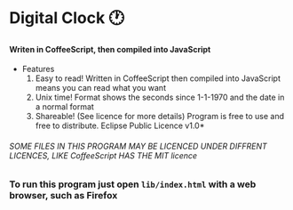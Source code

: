 # Digital Clock :clock1:
#### Writen in CoffeeScript, then compiled into JavaScript

* Features
  1. Easy to read! Written in CoffeeScript then compiled into JavaScript means you can read what you want
  2. Unix time! Format shows the seconds since 1-1-1970 and the date in a normal format
  3. Shareable! (See licence for more details) Program is free to use and free to distribute. Eclipse Public Licence v1.0*
  
###### SOME FILES IN THIS PROGRAM MAY BE LICENCED UNDER DIFFRENT LICENCES, LIKE CoffeeScript HAS THE MIT licence
  
### To run this program just open `lib/index.html` with a web browser, such as Firefox

